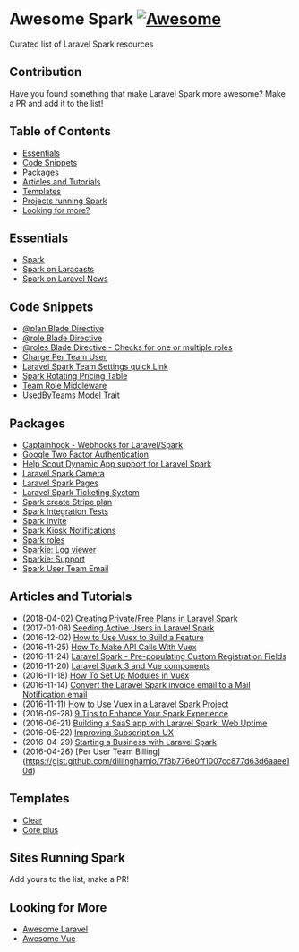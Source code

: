 # Awesome Spark [![Awesome](https://cdn.rawgit.com/sindresorhus/awesome/d7305f38d29fed78fa85652e3a63e154dd8e8829/media/badge.svg)](https://github.com/sindresorhus/awesome)

Curated list of Laravel Spark resources

## Contribution
Have you found something that make Laravel Spark more awesome? Make a PR and add it to the list!

## Table of Contents

- [Essentials](#essentials)
- [Code Snippets](#code-snippets)
- [Packages](#packages)
- [Articles and Tutorials](#articles-and-tutorials)
- [Templates](#templates)
- [Projects running Spark](#sites-running-spark)
- [Looking for more?](#looking-for-more)

## Essentials
* [Spark](http://spark.laravel.com)
* [Spark on Laracasts](https://laracasts.com/series/laravel-spark)
* [Spark on Laravel News](https://laravel-news.com/tag/spark)

## Code Snippets
* [@plan Blade Directive](https://gist.github.com/dillinghamio/9b79dfab580d0f46971782ef9204e507)
* [@role Blade Directive](https://gist.github.com/dillinghamio/080313d699b56ebf44e1fa3b59ea6f9b)
* [@roles Blade Directive - Checks for one or multiple roles](https://gist.github.com/jpmurray/ea12b3527756d710df9d4ca996a4ae47)
* [Charge Per Team User](https://gist.github.com/dillinghamio/7f3b776e0ff1007cc877d63d6aaee10d)
* [Laravel Spark Team Settings quick Link](https://gist.github.com/Max-Hutschenreiter/07b7413c4f65544bcc2de2a545ce7ab0)
* [Spark Rotating Pricing Table](https://gist.github.com/dillinghamio/e86204633e607f04517383a8884bfca6)
* [Team Role Middleware](https://gist.github.com/dillinghamio/7d6039ef8a86d3fdfa2ce747d4d919ea)
* [UsedByTeams Model Trait](https://gist.github.com/dillinghamio/a110c1b3bad8055f4327838bc4b11cd3)

## Packages
* [Captainhook - Webhooks for Laravel/Spark](https://github.com/mpociot/captainhook)
* [Google Two Factor Authentication](https://github.com/cretueusebiu/laravel-spark-google2fa)
* [Help Scout Dynamic App support for Laravel Spark](https://github.com/polevaultweb/laravel-spark-helpscout)
* [Laravel Spark Camera](https://github.com/cretueusebiu/laravel-spark-camera)
* [Laravel Spark Pages](https://github.com/kirschbaum/laravel-spark-pages)
* [Laravel Spark Ticketing System](https://github.com/PureIntellect/Tickets)
* [Spark create Stripe plan](https://github.com/gilbitron/spark-create-stripe-plans)
* [Spark Integration Tests](https://github.com/laravel/spark-tests)
* [Spark Invite](https://github.com/zinethq/spark-invite)
* [Spark Kiosk Notifications](https://github.com/vmitchell85/spark-kiosk-notify)
* [Spark roles](https://github.com/ZiNETHQ/spark-roles)
* [Sparkie: Log viewer](https://github.com/sparkie/logs)
* [Sparkie: Support](https://github.com/sparkie/support)
* [Spark User Team Email](https://github.com/zinethq/spark-user-team-email)

## Articles and Tutorials
* (2018-04-02) [Creating Private/Free Plans in Laravel Spark](http://incurs.us/articles/creating-privatefree-plans-laravel-spark)
* (2017-01-08) [Seeding Active Users in Laravel Spark](http://michaelrtm.me/seeding-active-users-in-laravel-spark/)
* (2016-12-02) [How to Use Vuex to Build a Feature](https://metricloop.com/blog/how-to-use-vuex-to-build-a-feature)
* (2016-11-25) [How To Make API Calls With Vuex](https://metricloop.com/blog/how-to-make-api-calls-with-vuex)
* (2016-11-24) [Laravel Spark - Pre-populating Custom Registration Fields](https://nisbeti.wordpress.com/2016/11/24/laravel-spark-pre-populating-custom-registration-fields/)
* (2016-11-20) [Laravel Spark 3 and Vue components](http://christoph-rumpel.com/2016/11/Larave-Spark-3-Using-Vue-Components/)
* (2016-11-18) [How To Set Up Modules in Vuex](https://metricloop.com/blog/how-to-set-up-modules-in-vuex)
* (2016-11-14) [Convert the Laravel Spark invoice email to a Mail Notification email](https://medium.com/gilbitrons-blog/convert-the-laravel-spark-invoice-email-to-a-mail-notification-email-1106a0d15b73#.lrp74kj1w)
* (2016-11-11) [How to Use Vuex in a Laravel Spark Project](https://metricloop.com/blog/how-to-use-vuex-in-a-laravel-spark-project)
* (2016-09-28) [9 Tips to Enhance Your Spark Experience](https://www.sitepoint.com/9-hot-laravel-spark-tips/)
* (2016-06-21) [Building a SaaS app with Laravel Spark: Web Uptime](https://deliciousbrains.com/building-saas-app-laravel-spark-web-uptime/)
* (2016-05-22) [Improving Subscription UX](https://blog.iamoctopus.co/2016/05/22/improving-sparks-subscription-ux/)
* (2016-04-29) [Starting a Business with Laravel Spark](https://www.sitepoint.com/starting-a-business-with-laravel-spark/)
* (2016-04-26} [Per User Team Billing] (https://gist.github.com/dillinghamio/7f3b776e0ff1007cc877d63d6aaee10d)

## Templates
* [Clear](https://vueadmintemplate.com/)
* [Core plus](https://codecanyon.net/item/core-plus-laravel-spark-skin/19614200)

## Sites Running Spark
Add yours to the list, make a PR!

## Looking for More
* [Awesome Laravel](https://github.com/chiraggude/awesome-laravel)
* [Awesome Vue](https://github.com/vuejs/awesome-vue)
